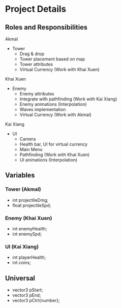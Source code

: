 # Project Details
## Roles and Responsibilities
Akmal
- Tower
    - Drag & drop
    - Tower placement based on map
    - Tower attributes
    - Virtual Currency (Work with Khai Xuen)

Khai Xuen
- Enemy
    - Enemy attributes
    - Integrate with pathfinding (Work with Kai Xiang)
    - Enemy animations (Interpolation)
    - Waves implementation
    - Virtual Currency (Work with Akmal)

Kai Xiang
- UI
  - Camera
  - Health bar, UI for virtual currency
  - Main Menu
  - Pathfinding (Work with Khai Xuen)
  - UI animations (Interpolation)
 
## Variables
### Tower (Akmal)
- int projectileDmg;
- float projectileSpd;
  
  
### Enemy (Khai Xuen)
- int enemyHealth;
- int enemySpd;
  
### UI (Kai Xiang)
- int playerHealth;
- int coins;

## Universal
- vector3 pStart;
- vector3 pEnd;
- vector3 pCtrl{number};
